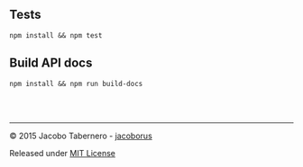 

Tests
-----

```
npm install && npm test
```


Build API docs
--------------

```
npm install && npm run build-docs
```

<br><br>

---

© 2015 Jacobo Tabernero - [jacoborus](http://jacoborus.codes)

Released under [MIT License](https://raw.github.com/jacoborus/wiretree/master/LICENSE)
